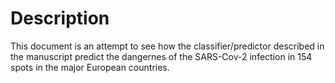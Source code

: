 # Description
This document is an attempt to see how the classifier/predictor described in the manuscript predict the  dangernes of the SARS-Cov-2 infection in 154 spots in the major European countries.

